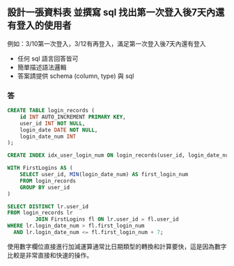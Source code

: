 ## 設計一張資料表 並撰寫 sql 找出第一次登入後7天內還有登入的使用者 ##
例如：3/10第一次登入，3/12有再登入，滿足第一次登入後7天內還有登入

   - 任何 sql 語言回答皆可 
   - 簡單描述語法邏輯
   - 答案請提供 schema (column, type) 與 sql 

### 答
``` sql
CREATE TABLE login_records (
    id INT AUTO_INCREMENT PRIMARY KEY,
    user_id INT NOT NULL,
    login_date DATE NOT NULL,
    login_date_num INT
);

CREATE INDEX idx_user_login_num ON login_records(user_id, login_date_num);

```


```sql
WITH FirstLogins AS (
    SELECT user_id, MIN(login_date_num) AS first_login_num
    FROM login_records
    GROUP BY user_id
)

SELECT DISTINCT lr.user_id
FROM login_records lr
         JOIN FirstLogins fl ON lr.user_id = fl.user_id
WHERE lr.login_date_num > fl.first_login_num
  AND lr.login_date_num <= fl.first_login_num + 7;


```
使用數字欄位直接進行加減運算通常比日期類型的轉換和計算要快，這是因為數字比較是非常直接和快速的操作。